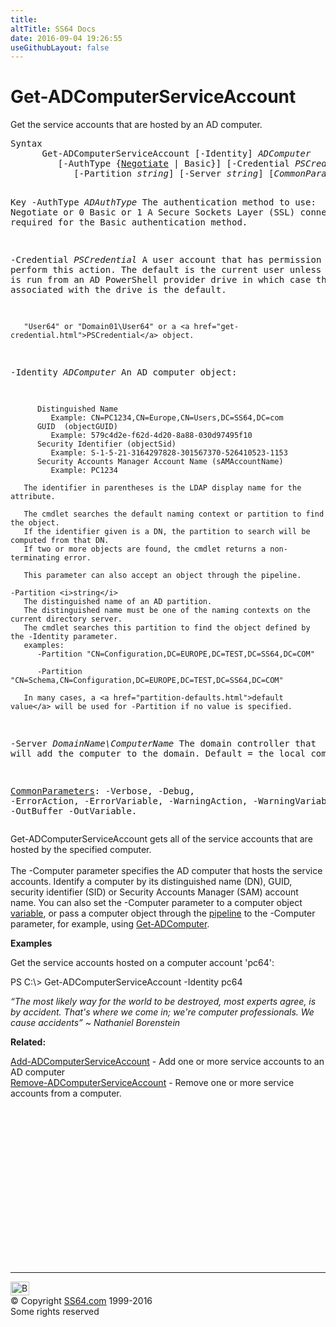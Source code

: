 ```yaml
---
title:
altTitle: SS64 Docs
date: 2016-09-04 19:26:55
useGithubLayout: false
---
```

<!-- #BeginLibraryItem "/Library/head_ps.lbi" --><!-- #EndLibraryItem --><h1>Get-ADComputerServiceAccount</h1>
<p>Get the service accounts that are hosted by an AD computer.</p>
<pre>Syntax
      Get-ADComputerServiceAccount [-Identity] <i>ADComputer</i> 
         [-AuthType {<u>Negotiate</u> | Basic}] [-Credential <i>PSCredential</i>] 
            [-Partition <i>string</i>] [-Server <i>string</i>] [<i>CommonParameters</i>]

Key
   -AuthType <i>ADAuthType</i>
       The authentication method to use:
          Negotiate or 0
          Basic or 1
       A Secure Sockets Layer (SSL) connection is required for the Basic authentication method.

   -Credential <i>PSCredential</i>
       A user account that has permission to perform this action.
       The default is the current user unless the cmdlet is run from an AD PowerShell provider drive
       in which case the account associated with the drive is the default.

       "User64" or "Domain01\User64" or a <a href="get-credential.html">PSCredential</a> object.

   -Identity <i>ADComputer</i>
       An AD computer object:

          Distinguished Name
             Example: CN=PC1234,CN=Europe,CN=Users,DC=SS64,DC=com
          GUID  (objectGUID)
             Example: 579c4d2e-f62d-4d20-8a88-030d97495f10
          Security Identifier (objectSid)
             Example: S-1-5-21-3164297828-301567370-526410523-1153
          Security Accounts Manager Account Name (sAMAccountName)
             Example: PC1234

       The identifier in parentheses is the LDAP display name for the attribute.

       The cmdlet searches the default naming context or partition to find the object.
       If the identifier given is a DN, the partition to search will be computed from that DN.
       If two or more objects are found, the cmdlet returns a non-terminating error.

       This parameter can also accept an object through the pipeline.
 
    -Partition <i>string</i>
       The distinguished name of an AD partition.
       The distinguished name must be one of the naming contexts on the current directory server.
       The cmdlet searches this partition to find the object defined by the -Identity parameter.
       examples:
          -Partition "CN=Configuration,DC=EUROPE,DC=TEST,DC=SS64,DC=COM"

          -Partition "CN=Schema,CN=Configuration,DC=EUROPE,DC=TEST,DC=SS64,DC=COM"

       In many cases, a <a href="partition-defaults.html">default value</a> will be used for -Partition if no value is specified.

   -Server <i>DomainName\ComputerName</i>
       The domain controller that will add the computer to the domain.
       Default = the local computer.

   <a href="common.html">CommonParameters</a>:
       -Verbose, -Debug, -ErrorAction, -ErrorVariable, -WarningAction, -WarningVariable,
       -OutBuffer -OutVariable.</pre>
<p>
  Get-ADComputerServiceAccount  gets all of the service accounts that are hosted by the specified computer.<br>
<br>
The <span class="code">-Computer </span>parameter specifies the AD computer that hosts the service accounts. Identify a 
computer by its distinguished name (DN), GUID, security identifier (SID) or Security Accounts Manager (SAM) account
name. You can also set the <span class="code">-Computer </span> parameter to a computer object <a href="syntax-variables.html">variable</a>, or pass a computer object through the <a href="syntax-pipeline.html">pipeline</a> to the <span class="code">-Computer </span> parameter, for example, using <a href="get-adcomputer.html">Get-ADComputer</a>.</p>
<p><b>Examples</b></p>
<p>Get the service accounts hosted on a computer account 'pc64':</p>
<p class="code">PS C:\&gt; Get-ADComputerServiceAccount -Identity pc64</p>
<p class="quote"><i>“The most likely way for the world to be destroyed, most experts agree, is by accident. That's where we come in; we're computer professionals. We cause accidents” ~ Nathaniel Borenstein</i></p>
<p><b>Related:</b></p>
<p>  <a href="add-adcomputerserviceaccount.html">Add-ADComputerServiceAccount</a> - Add one or more service accounts to an AD computer<br>
<a href="remove-adcomputerserviceaccount.html">Remove-ADComputerServiceAccount</a> - Remove one or more service accounts from a computer.</p><!-- #BeginLibraryItem "/Library/foot_ps.lbi" --><p>
<!-- PowerShell300 -->
<ins class="adsbygoogle" style="display:inline-block;width:300px;height:250px" data-ad-client="ca-pub-6140977852749469" data-ad-slot="6253539900"></ins>
<script>
(adsbygoogle = window.adsbygoogle || []).push({});
</script></p>
<hr>
<div id="bl" class="footer"><a href="get-adcomputerserviceaccount.html#"><img src="../images/top.png" width="30" height="22" alt="Back to the Top"></a></div>
<div id="br" class="footer, tagline">© Copyright <a href="http://ss64.com/">SS64.com</a> 1999-2016<br>
Some rights reserved</div><!-- #EndLibraryItem -->

